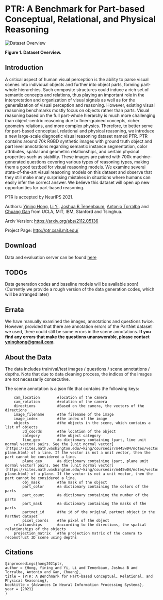 # PTR: A Benchmark for Part-based Conceptual, Relational, and Physical Reasoning

![Dataset Overview](http://ptr.csail.mit.edu/assets/teaser.png)

**Figure 1. Dataset Overview.**

## Introduction

A critical aspect of human visual perception is the ability to parse visual scenes into individual objects and further into object parts, forming part-whole hierarchies. Such composite structures could induce a rich set of semantic concepts and relations, thus playing an important role in the interpretation and organization of visual signals as well as for the generalization of visual perception and reasoning. However, existing visual reasoning benchmarks mostly focus on objects rather than parts. Visual reasoning based on the full part-whole hierarchy is much more challenging than object-centric reasoning due to finer-grained concepts, richer geometry relations, and more complex physics. Therefore, to better serve for part-based conceptual, relational and physical reasoning, we introduce a new large-scale diagnostic visual reasoning dataset named PTR. PTR contains around 70k RGBD synthetic images with ground truth object and part level annotations regarding semantic instance segmentation, color attributes, spatial and geometric relationships, and certain physical properties such as stability. These images are paired with 700k machine-generated questions covering various types of reasoning types, making them a good testbed for visual reasoning models. We examine several state-of-the-art visual reasoning models on this dataset and observe that they still make many surprising mistakes in situations where humans can easily infer the correct answer. We believe this dataset will open up new opportunities for part-based reasoning.

PTR is accepted by NeurIPS 2021.

Authors: [Yining Hong](https://evelinehong.github.io/), [Li Yi](https://cs.stanford.edu/~ericyi/), [Joshua B Tenenbaum](http://web.mit.edu/cocosci/josh.html), [Antonio Torralba](http://web.mit.edu/cocosci/josh.html) and [Chuang Gan](https://people.csail.mit.edu/ganchuang/) from UCLA, MIT, IBM, Stanford and Tsinghua.

Arxiv Version: https://arxiv.org/abs/2112.05136

Project Page: http://ptr.csail.mit.edu/

## Download
Data and evaluation server can be found [here](http://ptr.csail.mit.edu/)

## TODOs
Data generation codes and baseline models will be available soon!
(Currently we provide a rough version of the data generation codes, which will be arranged later)

## Errata
We have manually examined the images, annotations and questions twice. However, provided that there are annotation errors of the PartNet dataset we used, there could still be some errors in the scene annotations. **If you find any errors that make the questions unanswerable, please contact yninghong@gmail.com**. 

## About the Data
The data includes train/val/test images / questions / scene annotations / depths. 
Note that due to data cleaning process, the indices of the images are not necessarily consecutive.

The scene annotation is a json file that contains the following keys:
```
    cam_location        #location of the camera
    cam_rotation        #rotation of the camera
    directions          #Based on the camera, the vectors of the directions
    image_filename      #the filename of the image
    image_index         #the index of the image
    objects             #the objects in the scene, which contains a list of objects
        3d_coords       #the location of the object
        category        #the object category
        line_geo        #a dictionary containing (part, line unit normal vector) pairs. See the [unit normal vector](https://sites.math.washington.edu/~king/coursedir/m445w04/notes/vector/normals-plane.html) of a line. If the vector is not a unit vector, then the part cannot be considered a line.
        plane_geo       #a dictionary containing (part, plane unit normal vector) pairs. See the [unit normal vector](https://sites.math.washington.edu/~king/coursedir/m445w04/notes/vector/normals-plane.html) of a plane. If the vector is not a unit vector, then the part cannot be considered a line.
        obj_mask        #the mask of the object
        part_color      #a dictionary containing the colors of the parts
        part_count      #a dictionary containing the number of the parts
        part_mask       #a dictionary containing the masks of the parts
        partnet_id      #the id of the original partnet object in the PartNet dataset
        pixel_coords    #the pixel of the object
    relationships       #according to the directions, the spatial relationships of the objects
    projection_matrix   #the projection matrix of the camera to reconstruct 3D scene using depths
```

## Citations
    @inproceedings{hong2021ptr,
    author = {Hong, Yining and Yi, Li and Tenenbaum, Joshua B and Torralba, Antonio and Gan, Chuang},
    title = {PTR: A Benchmark for Part-based Conceptual, Relational, and Physical Reasoning},
    booktitle = {Advances In Neural Information Processing Systems},
    year = {2021}
    }